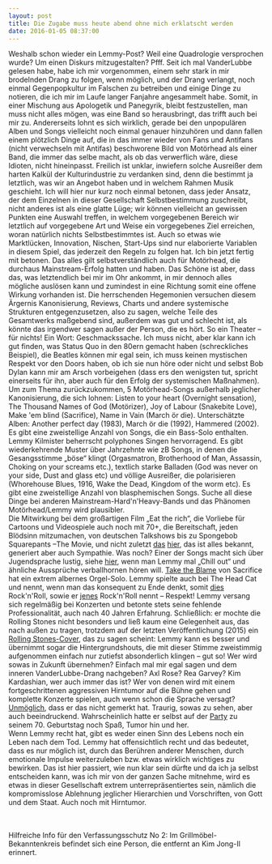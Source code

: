 ```yaml
--- 
layout: post
title: Die Zugabe muss heute abend ohne mich erklatscht werden
date: 2016-01-05 08:37:00
---
```


Weshalb schon wieder ein Lemmy-Post? Weil eine Quadrologie versprochen wurde? Um einen Diskurs mitzugestalten? Pfff. Seit ich mal VanderLubbe gelesen habe, habe ich mir vorgenommen, einem sehr stark in mir brodelnden Drang zu folgen, wenn möglich, und der Drang verlangt, noch einmal Gegenpopkultur im Falschen zu betreiben und einige Dinge zu notieren, die ich mir im Laufe langer Fanjahre angesammelt habe. Somit, in einer Mischung aus Apologetik und Panegyrik, bleibt festzustellen, man muss nicht alles mögen, was eine Band so herausbringt, das trifft auch bei mir zu. Andererseits lohnt es sich wirklich, gerade bei den unpopulären Alben und Songs vielleicht noch einmal genauer hinzuhören und dann fallen einem plötzlich Dinge auf, die in das immer wieder von Fans und Antifans (nicht verwechseln mit Antifas) beschworene Bild von Motörhead als einer Band, die immer das selbe macht, als ob das verwerflich wäre, diese Idioten, nicht hineinpasst. Freilich ist unklar, inwiefern solche Ausreißer dem harten Kalkül der Kulturindustrie zu verdanken sind, denn die bestimmt ja letztlich, was wir an Angebot haben und in welchem Rahmen Musik geschieht. Ich will hier nur kurz noch einmal betonen, dass jeder Ansatz, der dem Einzelnen in dieser Gesellschaft Selbstbestimmung zuschreibt, nicht anderes ist als eine glatte Lüge; wir können vielleicht an gewissen Punkten eine Auswahl treffen, in welchem vorgegebenen Bereich wir letztlich auf vorgegebene Art und Weise ein vorgegebenes Ziel erreichen, woran natürlich nichts Selbstbestimmtes ist. Auch so etwas wie Marktlücken, Innovation, Nischen, Start-Ups sind nur elaborierte Variablen in diesem Spiel, das jederzeit den Regeln zu folgen hat. Ich bin jetzt fertig mit betonen. Das alles gilt selbstverständlich auch für Motörhead, die durchaus Mainstream-Erfolg hatten und haben. Das Schöne ist aber, dass das, was letztendlich bei mir im Ohr ankommt, in mir dennoch alles mögliche auslösen kann und zumindest in eine Richtung somit eine offene Wirkung vorhanden ist. Die herrschenden Hegemonien versuchen diesem Ärgernis Kanonisierung, Reviews, Charts und andere systemische Strukturen entgegenzusetzen, also zu sagen, welche Teile des Gesamtwerks maßgebend sind, außerdem was gut und schlecht ist, als könnte das irgendwer sagen außer der Person, die es hört. So ein Theater – für nichts! Ein Wort: Geschmackssache. Ich muss nicht, aber klar kann ich gut finden, was Status Quo in den 80ern gemacht haben (schreckliches Beispiel), die Beatles können mir egal sein, ich muss keinen mystischen Respekt vor den Doors haben, ob ich sie nun höre oder nicht und selbst Bob Dylan kann mir am Arsch vorbeigehen (dass ers den wenigsten tut, spricht einerseits für ihn, aber auch für den Erfolg der systemischen Maßnahmen). <br>
Um zum Thema zurückzukommen, 5 Motörhead-Songs außerhalb jeglicher Kanonisierung, die sich lohnen: Listen to your heart (Overnight sensation), The Thousand Names of God (Motörizer), Joy of Labour (Snakebite Love), Make 'em blind (Sacrifice), Name in Vain (March ör die). Unterschätzte Alben: Another perfect day (1983), March ör die (1992), Hammered (2002). Es gibt eine zweistellige Anzahl von Songs, die ein Bass-Solo enthalten. Lemmy Kilmister beherrscht polyphones Singen hervorragend. Es gibt wiederkehrende Muster über Jahrzehnte wie zB Songs, in denen die Gesangsstimme „böse“ klingt (Orgasmatron, Brotherhood of Man, Assassin, Choking on your screams etc.), textlich starke Balladen (God was never on your side, Dust and glass etc) und völlige Ausreißer, die polarisieren (Whorehouse Blues, 1916, Wake the Dead, Kingdom of the worm etc). Es gibt eine zweistellige Anzahl von blasphemischen Songs. Suche all diese Dinge bei anderen Mainstream-Hard'n'Heavy-Bands und das Phänomen Motörhead/Lemmy wird plausibler. <br>
Die Mitwirkung bei dem großartigen Film „Eat the rich“, die Vorliebe für Cartoons und Videospiele auch noch mit 70+, die Bereitschaft, jeden Blödsinn mitzumachen, von deutschen Talkshows bis zu  Spongebob Squarepants –The Movie, und nicht zuletzt [das](https://pbs.twimg.com/media/Bvpx4tDCcAA3ncm.jpg) [hier](https://pbs.twimg.com/media/CHT49IkWcAE1kqp.jpg), das ist alles bekannt, generiert aber auch Sympathie. Was noch? Einer der Songs macht sich über Jugendsprache lustig, siehe [hier](http://www.metrolyrics.com/shut-your-mouth-lyrics-motorhead.html), wenn man Lemmy mal „Chill out“ und ähnliche Aussprüche verballhornen hören will. [Take the Blame](https://www.youtube.com/watch?v=Y-7fk6ijHp8) von Sacrifice hat ein extrem albernes Orgel-Solo. Lemmy spielte auch bei The Head Cat und nennt, wenn man das konsequent zu Ende denkt, somit [dies](https://www.youtube.com/watch?v=Hrwr9KUb_X4) Rock'n'Roll, sowie er [jenes](https://www.youtube.com/watch?v=zSu665ZO-Ns) Rock'n'Roll nennt – Respekt! Lemmy versang sich regelmäßig bei Konzerten und betonte stets seine fehlende Professionalität, auch nach 40 Jahren Erfahrung. Schließlich: er mochte die Rolling Stones nicht besonders und ließ kaum eine Gelegenheit aus, das nach außen zu tragen, trotzdem auf der letzten Veröffentlichung (2015) ein [Rolling Stones-Cover](https://www.youtube.com/watch?v=vpLk0jtUenY), das zu sagen scheint: Lemmy kann es besser und übernimmt sogar die Hintergrundshouts, die mit dieser Stimme zweistimmig aufgenommen einfach nur zutiefst absonderlich klingen – gut so! Wer wird sowas in Zukunft übernehmen? Einfach mal mir egal sagen und dem inneren VanderLubbe-Drang nachgeben? Axl Rose? Rea Garvey? Kim Kardashian, wer auch immer das ist? Wer von denen wird mit einem fortgeschrittenen aggressiven Hirntumor auf die Bühne gehen und komplette Konzerte spielen, auch wenn schon die Sprache versagt? [Unmöglich](https://www.youtube.com/watch?v=frU7Um1zi8E&), dass er das nicht gemerkt hat. Traurig, sowas zu sehen, aber auch beeindruckend. Wahrscheinlich hatte er selbst auf der [Party](http://www.rollingstone.com/music/news/lemmys-last-days-how-metal-legend-celebrated-70th-stared-down-cancer-20151229) zu seinem 70. Geburtstag noch Spaß, Tumor hin und her.<br>
Wenn Lemmy recht hat, gibt es weder einen Sinn des Lebens noch ein Leben nach dem Tod. Lemmy hat offensichtlich recht und das bedeutet, dass es nur möglich ist, durch das Berühren anderer Menschen, durch emotionale Impulse weiterzuleben bzw. etwas wirklich wichtiges zu bewirken. Das ist hier passiert, wie nun klar sein dürfte und da ich ja selbst entscheiden kann, was ich mir von der ganzen Sache mitnehme, wird es etwas in dieser Gesellschaft extrem unterrepräsentiertes sein, nämlich die kompromisslose Ablehnung jeglicher Hierarchien und Vorschriften, von Gott und dem Staat. Auch noch mit Hirntumor.<br><br><br>

Hilfreiche Info für den Verfassungsschutz No 2: Im Grillmöbel-Bekanntenkreis befindet sich eine Person, die entfernt an Kim Jong-Il erinnert.
